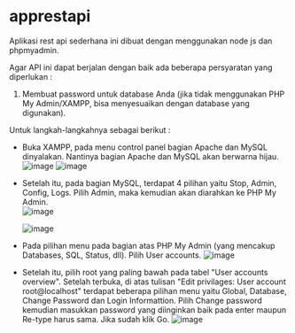 # apprestapi
 Aplikasi rest api sederhana ini dibuat dengan menggunakan node js dan phpmyadmin.

 Agar API ini dapat berjalan dengan baik ada beberapa persyaratan yang diperlukan :
 1. Membuat password untuk database Anda (jika tidak menggunakan PHP My Admin/XAMPP, bisa menyesuaikan dengan database yang digunakan).

 Untuk langkah-langkahnya sebagai berikut :
 - Buka XAMPP, pada menu control panel bagian Apache dan MySQL dinyalakan. Nantinya bagian Apache dan MySQL akan berwarna hijau.
   ![image](https://github.com/CharlesD12/apprestapi/assets/78160523/284a2123-9735-4820-a455-229dbfc22b61)
   ![image](https://github.com/CharlesD12/apprestapi/assets/78160523/c58d9dc6-3439-4226-b0f9-29edd1684a7d)

 - Setelah itu, pada bagian MySQL, terdapat 4 pilihan yaitu Stop, Admin, Config, Logs. Pilih Admin, maka kemudian akan diarahkan ke PHP My Admin.
   <br>
   ![image](https://github.com/CharlesD12/apprestapi/assets/78160523/8228aca3-8142-450b-9b21-0b917380b61a)

   ![image](https://github.com/CharlesD12/apprestapi/assets/78160523/a37ca167-f215-45ad-bfcb-c01cb5f47b19)

- Pada pilihan menu pada bagian atas PHP My Admin (yang mencakup Databases, SQL, Status, dll). Pilih User accounts.
  ![image](https://github.com/CharlesD12/apprestapi/assets/78160523/cc5c4fff-fafe-4433-828a-94b04dab30e7)

- Setelah itu, pilih root yang paling bawah pada tabel "User accounts overview". Setelah terbuka, di atas tulisan "Edit privilages: User account root@localhost" terdapat beberapa pilihan menu yaitu Global, Database,
Change Password dan Login Informattion. Pilih Change password kemudian masukkan password yang diinginkan baik pada enter maupun Re-type harus sama. Jika sudah klik Go.
![image](https://github.com/CharlesD12/apprestapi/assets/78160523/461aa2b0-f09f-43b7-9000-aa9d4c9bfdda)

